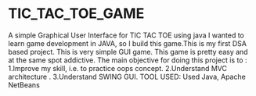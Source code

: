 # TIC_TAC_TOE_GAME
A simple Graphical User Interface for TIC TAC TOE using java
I wanted to learn game development in JAVA, so I build this game.This is my first DSA based project. This is very simple GUI game. This game is pretty easy and at the same spot addictive. The main objective for doing this project is to :  1.Improve my skill, i.e. to practice oops concept.  2.Understand MVC architecture .  3.Understand SWING GUI. TOOL USED: Used Java, Apache NetBeans
